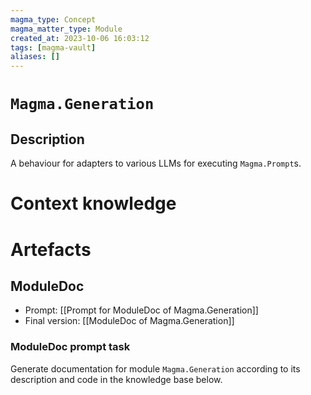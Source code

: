 ```yaml
---
magma_type: Concept
magma_matter_type: Module
created_at: 2023-10-06 16:03:12
tags: [magma-vault]
aliases: []
---
```

# `Magma.Generation`

## Description

A behaviour for adapters to various LLMs for executing `Magma.Prompt`s.


# Context knowledge


# Artefacts

## ModuleDoc

- Prompt: [[Prompt for ModuleDoc of Magma.Generation]]
- Final version: [[ModuleDoc of Magma.Generation]]

### ModuleDoc prompt task

Generate documentation for module `Magma.Generation` according to its description and code in the knowledge base below.
